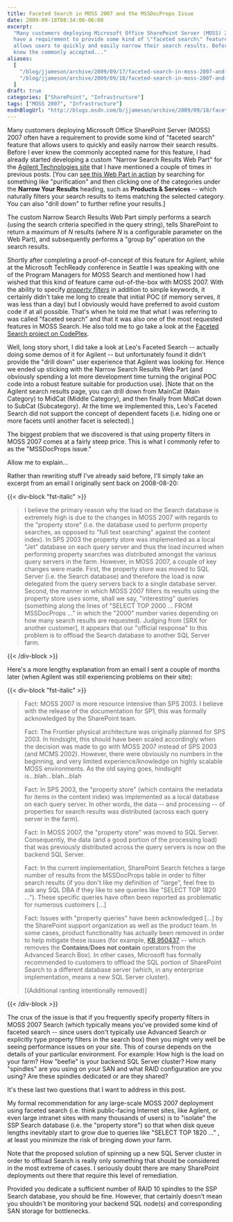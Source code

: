 ```yaml
---
title: Faceted Search in MOSS 2007 and the MSSDocProps Issue
date: 2009-09-18T08:34:00-06:00
excerpt:
  "Many customers deploying Microsoft Office SharePoint Server (MOSS) 2007 often
  have a requirement to provide some kind of \"faceted search\" feature that
  allows users to quickly and easily narrow their search results. Before I ever
  knew the commonly accepted..."
aliases:
  [
    "/blog/jjameson/archive/2009/09/17/faceted-search-in-moss-2007-and-the-mssdocprops-issue.aspx",
    "/blog/jjameson/archive/2009/09/18/faceted-search-in-moss-2007-and-the-mssdocprops-issue.aspx",
  ]
draft: true
categories: ["SharePoint", "Infrastructure"]
tags: ["MOSS 2007", "Infrastructure"]
msdnBlogUrl: "http://blogs.msdn.com/b/jjameson/archive/2009/09/18/faceted-search-in-moss-2007-and-the-mssdocprops-issue.aspx"
---
```


Many customers deploying Microsoft Office SharePoint Server (MOSS) 2007 often
have a requirement to provide some kind of "faceted search" feature that allows
users to quickly and easily narrow their search results. Before I ever knew the
commonly accepted name for this feature, I had already started developing a
custom "Narrow Search Results Web Part" for the
[Agilent Technologies site](http://www.chem.agilent.com/) that I have mentioned
a couple of times in previous posts.
[You can [see this Web Part in action](http://www.chem.agilent.com/en-US/Search/Pages/default.aspx?k=purification&a=%20scope:%22English%20%28U.S.%29%20Content%22+MainCat:%22Products+%26+Services%22)
by searching for something like "purification" and then clicking one of the
categories under the **Narrow Your Results** heading, such as **Products &
Services** -- which naturally filters your search results to items matching the
selected category. You can also "drill down" to further refine your results.]

The custom Narrow Search Results Web Part simply performs a search (using the
search criteria specified in the query string), tells SharePoint to return a
maximum of <var>N</var> results (where <var>N</var> is a configurable parameter
on the Web Part), and subsequently performs a "group by" operation on the search
results.

Shortly after completing a proof-of-concept of this feature for Agilent, while
at the Microsoft TechReady conference in Seattle I was speaking with one of the
Program Managers for MOSS Search and mentioned how I had wished that this kind
of feature came out-of-the-box with MOSS 2007. With the ability to specify
_[property filters](http://msdn.microsoft.com/en-us/library/ms582745.aspx)_ in
addition to simple keywords, it certainly didn't take me long to create that
initial POC (if memory serves, it was less than a day) but I obviously would
have preferred to avoid custom code if at all possible. That's when he told me
that what I was referring to was called "faceted search" and that it was also
one of the most requested features in MOSS Search. He also told me to go take a
look at the
[Faceted Search project on CodePlex](http://facetedsearch.codeplex.com/).

Well, long story short, I did take a look at Leo's Faceted Search -- actually
doing some demos of it for Agilent -- but unfortunately found it didn't provide
the "drill down" user experience that Agilent was looking for. Hence we ended up
sticking with the Narrow Search Results Web Part (and obviously spending a lot
more development time turning the original POC code into a robust feature
suitable for production use). [Note that on the Agilent search results page, you
can drill down from MainCat (Main Category) to MidCat (Middle Category), and
then finally from MidCat down to SubCat (Subcategory). At the time we
implemented this, Leo's Faceted Search did not support the concept of dependent
facets (i.e. hiding one or more facets until another facet is selected).]

The biggest problem that we discovered is that using property filters in MOSS
2007 comes at a fairly steep price. This is what I commonly refer to as the
"MSSDocProps issue."

Allow me to explain...

Rather than rewriting stuff I've already said before, I'll simply take an
excerpt from an email I originally sent back on 2008-08-20:

{{< div-block "fst-italic" >}}

> I believe the primary reason why the load on the Search database is extremely
> high is due to the changes in MOSS 2007 with regards to the "property store"
> (i.e. the database used to perform property searches, as opposed to "full text
> searching" against the content index). In SPS 2003 the property store was
> implemented as a local "Jet" database on each query server and thus the load
> incurred when performing property searches was distributed amongst the various
> query servers in the farm. However, in MOSS 2007, a couple of key changes were
> made. First, the property store was moved to SQL Server (i.e. the Search
> database) and therefore the load is now delegated from the query servers back
> to a single database server. Second, the manner in which MOSS 2007 filters its
> results using the property store uses some, shall we say, "interesting"
> queries (something along the lines of "SELECT TOP 2000 ... FROM MSSDocProps
> ..." in which the "2000" number varies depending on how many search results
> are requested). Judging from [SRX for another customer], it appears that our
> "official response" to this problem is to offload the Search database to
> another SQL Server farm.

{{< /div-block >}}

Here's a more lengthy explanation from an email I sent a couple of months later
(when Agilent was still experiencing problems on their site):

{{< div-block "fst-italic" >}}

> Fact: MOSS 2007 is more resource intensive than SPS 2003. I believe with the
> release of the documentation for SP1, this was formally acknowledged by the
> SharePoint team.
>
> Fact: The Frontier physical architecture was originally planned for SPS 2003.
> In hindsight, this should have been scaled accordingly when the decision was
> made to go with MOSS 2007 instead of SPS 2003 (and MCMS 2002). However, there
> were obviously no numbers in the beginning, and very limited
> experience/knowledge on highly scalable MOSS environments. As the old saying
> goes, hindsight is...blah...blah...blah
>
> Fact: In SPS 2003, the "property store" (which contains the metadata for items
> in the content index) was implemented as a local database on each query
> server. In other words, the data -- and processing -- of properties for search
> results was distributed (across each query server in the farm).
>
> Fact: In MOSS 2007, the "property store" was moved to SQL Server.
> Consequently, the data (and a good portion of the processing load) that was
> previously distributed across the query servers is now on the backend SQL
> Server.
>
> Fact: In the current implementation, SharePoint Search fetches a large number
> of results from the MSSDocProps table in order to filter search results (if
> you don't like my definition of "large", feel free to ask any SQL DBA if they
> like to see queries like "SELECT TOP 1820 ..."). These specific queries have
> often been reported as problematic for numerous customers [...]
>
> Fact: Issues with "property queries" have been acknowledged
> [...] by the SharePoint support organization as well as the product team. In some cases, product functionality has actually been removed in order to help mitigate these issues (for example, [KB 950437](http://support.microsoft.com/kb/950437/)
> -- which removes the **Contains**/**Does not contain** operators from the
> Advanced Search Box). In other cases, Microsoft has formally recommended to
> customers to offload the SQL portion of SharePoint Search to a different
> database server (which, in any enterprise implementation, means a new SQL
> Server cluster).
>
> [(Additional ranting intentionally removed)]

{{< /div-block >}}

The crux of the issue is that if you frequently specify property filters in MOSS
2007 Search (which typically means you've provided some kind of faceted search
-- since users don't typically use Advanced Search or explicitly type property
filters in the search box) then you might very well be seeing performance issues
on your site. This of course depends on the details of your particular
environment. For example: How high is the load on your farm? How "beefie" is
your backend SQL Server cluster? How many "spindles" are you using on your SAN
and what RAID configuration are you using? Are these spindles dedicated or are
they shared?

It's these last two questions that I want to address in this post.

My formal recommendation for any large-scale MOSS 2007 deployment using faceted
search (i.e. think public-facing Internet sites, like Agilent, or even large
intranet sites with many thousands of users) is to "isolate" the SSP Search
database (i.e. the "property store") so that when disk queue lengths inevitably
start to grow due to queries like "SELECT TOP 1820 ..." , at least you minimize
the risk of bringing down your farm.

Note that the proposed solution of spinning up a new SQL Server cluster in order
to offload Search is really only something that should be considered in the most
extreme of cases. I seriously doubt there are many SharePoint deployments out
there that require this level of remediation.

Provided you dedicate a sufficient number of RAID 10 spindles to the SSP Search
database, you should be fine. However, that certainly doesn't mean you shouldn't
be monitoring your backend SQL node(s) and corresponding SAN storage for
bottlenecks.
